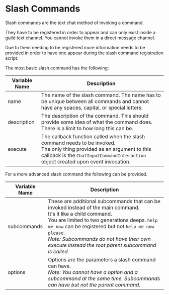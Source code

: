 # Slash Commands

Slash commands are the text chat method of invoking a command.

They have to be registered in order to appear and can only exist inside a guild text channel. You cannot invoke them in
a direct message channel.

Due to them needing to be registered more information needs to be provided in order to have one appear during the slash
command registration script.

The most basic slash command has the following:

| Variable Name | Description                                                                                                                                                                                                     |
|---------------|-----------------------------------------------------------------------------------------------------------------------------------------------------------------------------------------------------------------|
| name          | The name of the slash command. The name has to be unique between all commands and cannot have any spaces, capital, or special letters.                                                                          |
| description   | The description of the command. This should provide some idea of what the command does. There is a limit to how long this can be.                                                                               |
| execute       | The callback function called when the slash command needs to be invoked.<br/>The only thing provided as an argument to this callback is the `ChatInputCommandInteraction` object created upon event invocation. |

For a more advanced slash command the following can be provided.

| Variable Name | Description                                                                                                                                                                                                                                                                                                                         |
|---------------|-------------------------------------------------------------------------------------------------------------------------------------------------------------------------------------------------------------------------------------------------------------------------------------------------------------------------------------|
| subcommands   | These are additional subcommands that can be invoked instead of the main command.<br/>It's it like a child command.<br/>You are limited to two generations deeps. `help me now` can be registered but not `help me now please`.<br/>*Note: Subcommands do not have their own execute instead the root parent subcommand is called.* |
| options       | Options are the parameters a slash command can have.<br/>*Note: You cannot have a option and a subcommand at the same time. Subcommands can have but not the parent command.*                                                                                                                                                       |
